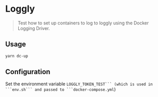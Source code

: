 # Loggly

> Test how to set up containers to log to loggly using the Docker Logging Driver.

## Usage

```sh
yarn dc-up
```

## Configuration

Set the environment variable ``LOGGLY_TOKEN_TEST``` (which is used in ```env.sh``` and passed to ```docker-compose.yml``)